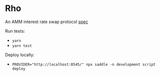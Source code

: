 # Rho

An AMM interest rate swap protocol [spec](https://docs.google.com/document/d/1GwLj1i7xsREvoT-wZBJ3JKPPi7KUkr-bWvobaZMA2Lc/edit?usp=sharing)

Run tests:
* `yarn`
* `yarn test`

Deploy locally:
* `PROVIDER="http://localhost:8545/" npx saddle -n development script deploy`
